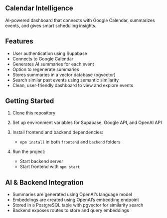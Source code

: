 ## Calendar Intelligence

AI-powered dashboard that connects with Google Calendar, summarizes events, and gives smart scheduling insights.

## Features

* User authentication using Supabase
* Connects to Google Calendar
* Generates AI summaries for each event
* Option to regenerate summaries
* Stores summaries in a vector database (pgvector)
* Search similar past events using semantic similarity
* Clean, user-friendly dashboard to view and explore events

## Getting Started

1. Clone this repository
2. Set up environment variables for Supabase, Google API, and OpenAI API
3. Install frontend and backend dependencies:

   * `npm install` in both `frontend` and `backend` folders
4. Run the project:

   * Start backend server
   * Start frontend with `npm start`

## AI & Backend Integration

* Summaries are generated using OpenAI’s language model
* Embeddings are created using OpenAI’s embedding endpoint
* Stored in a PostgreSQL table with pgvector for similarity search
* Backend exposes routes to store and query embeddings

